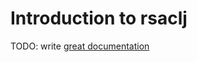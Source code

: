 # Introduction to rsaclj

TODO: write [great documentation](http://jacobian.org/writing/what-to-write/)
